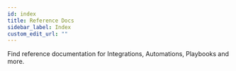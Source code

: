 ```yaml
---
id: index
title: Reference Docs
sidebar_label: Index
custom_edit_url: ""
---
```


Find reference documentation for Integrations, Automations, Playbooks and more.

